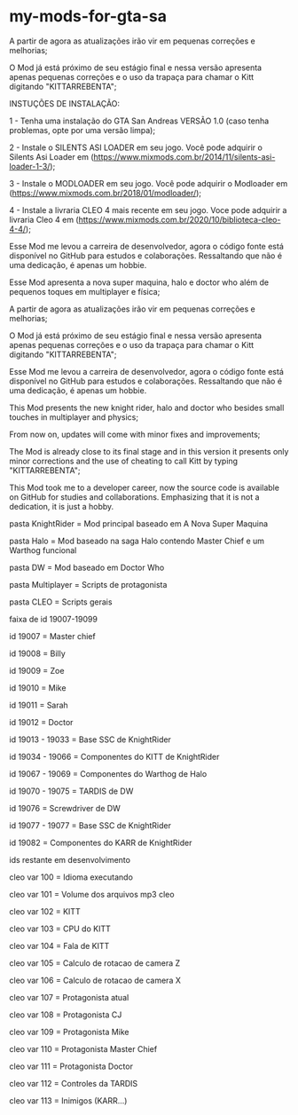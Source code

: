 # my-mods-for-gta-sa

A partir de agora as atualizações irão vir em pequenas correções e melhorias;

O Mod já está próximo de seu estágio final e nessa versão apresenta apenas pequenas correções e o uso da trapaça para chamar o Kitt digitando "KITTARREBENTA";

INSTUÇÕES DE INSTALAÇÃO:

1 - Tenha uma instalação do GTA San Andreas VERSÃO 1.0 (caso tenha problemas, opte por uma versão limpa);

2 - Instale o SILENTS ASI LOADER em seu jogo. Você pode adquirir o Silents Asi Loader em (https://www.mixmods.com.br/2014/11/silents-asi-loader-1-3/);

3 - Instale o MODLOADER em seu jogo. Você pode adquirir o Modloader em (https://www.mixmods.com.br/2018/01/modloader/);

4 - Instale a livraria CLEO 4 mais recente em seu jogo. Voce pode adquirir a livraria Cleo 4 em (https://www.mixmods.com.br/2020/10/biblioteca-cleo-4-4/);



Esse Mod me levou a carreira de desenvolvedor, agora o código fonte está disponível no GitHub para estudos e colaborações. Ressaltando que não é uma dedicação, é apenas um hobbie.

Esse Mod apresenta a nova super maquina, halo e doctor who além de pequenos toques em multiplayer e física;

A partir de agora as atualizações irão vir em pequenas correções e melhorias;

O Mod já está próximo de seu estágio final e nessa versão apresenta apenas pequenas correções e o uso da trapaça para chamar o Kitt digitando "KITTARREBENTA";

Esse Mod me levou a carreira de desenvolvedor, agora o código fonte está disponível no GitHub para estudos e colaborações. Ressaltando que não é uma dedicação, é apenas um hobbie.

This Mod presents the new knight rider, halo and doctor who besides small touches in multiplayer and physics;

From now on, updates will come with minor fixes and improvements;

The Mod is already close to its final stage and in this version it presents only minor corrections and the use of cheating to call Kitt by typing "KITTARREBENTA";

This Mod took me to a developer career, now the source code is available on GitHub for studies and collaborations. Emphasizing that it is not a dedication, it is just a hobby.



pasta KnightRider = Mod principal baseado em A Nova Super Maquina

pasta Halo = Mod baseado na saga Halo contendo Master Chief e um Warthog funcional

pasta DW = Mod baseado em Doctor Who

pasta Multiplayer = Scripts de protagonista

pasta CLEO = Scripts gerais



faixa de id 19007-19099

id 19007 = Master chief

id 19008 = Billy

id 19009 = Zoe

id 19010 = Mike

id 19011 = Sarah

id 19012 = Doctor

id 19013 - 19033 = Base SSC de KnightRider

id 19034 - 19066 = Componentes do KITT de KnightRider

id 19067 - 19069 = Componentes do Warthog de Halo

id 19070 - 19075 = TARDIS de DW

id 19076 = Screwdriver de DW

id 19077 - 19077 = Base SSC de KnightRider

id 19082 = Componentes do KARR de KnightRider

ids restante em desenvolvimento



cleo var 100 = Idioma executando

cleo var 101 = Volume dos arquivos mp3 cleo

cleo var 102 = KITT

cleo var 103 = CPU do KITT

cleo var 104 = Fala de KITT

cleo var 105 = Calculo de rotacao de camera Z

cleo var 106 = Calculo de rotacao de camera X

cleo var 107 = Protagonista atual

cleo var 108 = Protagonista CJ

cleo var 109 = Protagonista Mike

cleo var 110 = Protagonista Master Chief

cleo var 111 = Protagonista Doctor

cleo var 112 = Controles da TARDIS

cleo var 113 = Inimigos (KARR...)
